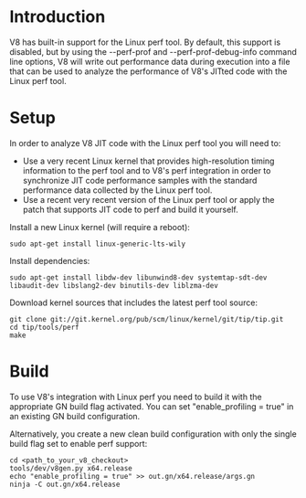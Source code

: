 # Introduction

V8 has built-in support for the Linux perf tool. By default, this support is disabled, but by using the --perf-prof and --perf-prof-debug-info command line options, V8 will write out performance data during execution into a file that can be used to analyze the performance of V8's JITted code with the Linux perf tool.

# Setup

In order to analyze V8 JIT code with the Linux perf tool you will need to:
- Use a very recent Linux kernel that provides high-resolution timing information to the perf tool and to V8's perf integration in order to synchronize JIT code performance samples with the standard performance data collected by the Linux perf tool.
- Use a recent very recent version of the Linux perf tool or apply the patch that supports JIT code to perf and build it yourself.

Install a new Linux kernel (will require a reboot):
```
sudo apt-get install linux-generic-lts-wily
```

Install dependencies:
```
sudo apt-get install libdw-dev libunwind8-dev systemtap-sdt-dev libaudit-dev libslang2-dev binutils-dev liblzma-dev
```

Download kernel sources that includes the latest perf tool source:
```
git clone git://git.kernel.org/pub/scm/linux/kernel/git/tip/tip.git
cd tip/tools/perf
make
```

# Build

To use V8's integration with Linux perf you need to build it with the appropriate GN build flag activated. You can set "enable_profiling = true" in an existing GN build configuration.

Alternatively, you create a new clean build configuration with only the single build flag set to enable perf support:
```
cd <path_to_your_v8_checkout>
tools/dev/v8gen.py x64.release
echo "enable_profiling = true" >> out.gn/x64.release/args.gn
ninja -C out.gn/x64.release
```


